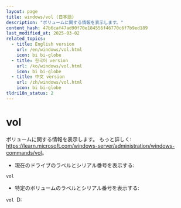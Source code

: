 ```yaml
---
layout: page
title: windows/vol (日本語)
description: "ボリュームに関する情報を表示します。"
content_hash: 47b6caf47ad90f70e184556f46770c6f7b9ed189
last_modified_at: 2025-03-02
related_topics:
  - title: English version
    url: /en/windows/vol.html
    icon: bi bi-globe
  - title: 한국어 version
    url: /ko/windows/vol.html
    icon: bi bi-globe
  - title: 中文 version
    url: /zh/windows/vol.html
    icon: bi bi-globe
tldri18n_status: 2
---
```

# vol

ボリュームに関する情報を表示します。
もっと詳しく: <https://learn.microsoft.com/windows-server/administration/windows-commands/vol>。

- 現在のドライブのラベルとシリアル番号を表示する:

`vol`

- 特定のボリュームのラベルとシリアル番号を表示する:

`vol `<span class="tldr-var badge badge-pill bg-dark-lm bg-white-dm text-white-lm text-dark-dm font-weight-bold">D:</span>
